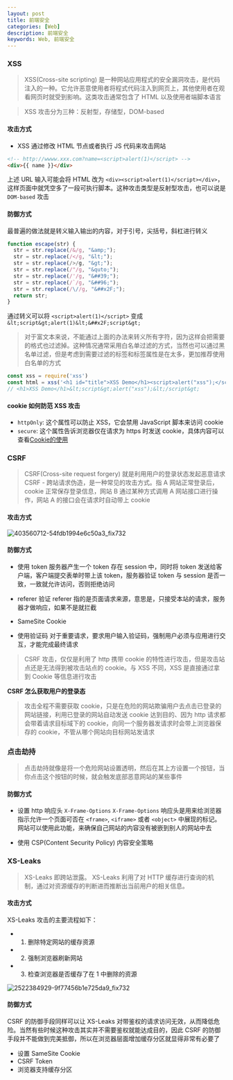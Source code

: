 ```yaml
---
layout: post
title: 前端安全
categories: [Web]
description: 前端安全
keywords: Web, 前端安全
---
```



### XSS

> XSS(Cross-site scripting) 是一种网站应用程式的安全漏洞攻击，是代码注入的一种。它允许恶意使用者将程式代码注入到网页上，其他使用者在观看网页时就受到影响。这类攻击通常包含了 HTML 以及使用者端脚本语言

> XSS 攻击分为三种：反射型，存储型，DOM-based

#### 攻击方式

* XSS 通过修改 HTML 节点或者执行 JS 代码来攻击网站

```html
<!-- http://wwww.xxx.com?name=<script>alert(1)</script> -->
<div>{{ name }}</div>
```

上述 URL 输入可能会将 HTML 改为 `<div><script>alert(1)</script></div>`，这样页面中就凭空多了一段可执行脚本。这种攻击类型是反射型攻击，也可以说是 `DOM-based` 攻击

#### 防御方式

最普遍的做法就是转义输入输出的内容，对于引号，尖括号，斜杠进行转义

```js
function escape(str) {
  str = str.replace(/&/g, "&amp;");
  str = str.replace(/</g, "&lt;");
  str = str.replace(/>/g, "&gt;");
  str = str.replace(/"/g, "&quto;");
  str = str.replace(/'/g, "&##39;");
  str = str.replace(/`/g, "&##96;");
  str = str.replace(/\//g, "&##x2F;");
  return str;
}
```

通过转义可以将 `<script>alert(1)</script>` 变成 `&lt;script&gt;alert(1)&lt;&##x2F;script&gt;`

> 对于富文本来说，不能通过上面的办法来转义所有字符，因为这样会把需要的格式也过滤掉。这种情况通常采用白名单过滤的方式，当然也可以通过黑名单过滤，但是考虑到需要过滤的标签和标签属性是在太多，更加推荐使用白名单的方式

```js
const xss = require('xss')
const html = xss('<h1 id="title">XSS Demo</h1><script>alert("xss");</script>')
// <h1>XSS Demo</h1>&lt;script&gt;alert("xss");&lt;/script&gt;
```

#### cookie 如何防范 XSS 攻击

* `httpOnly`: 这个属性可以防止 XSS，它会禁用 JavaScript 脚本来访问 cookie
* `secure`: 这个属性告诉浏览器仅在请求为 https 时发送 cookie，具体内容可以查看[Cookie的使用](https://mfuu.github.io/2020/02/02/%E5%B8%B8%E8%A7%81%E9%9D%A2%E8%AF%95%E9%A2%98/#cookie)


### CSRF

> CSRF(Cross-site request forgery) 就是利用用户的登录状态发起恶意请求
> CSRF - 跨站请求伪造，是一种常见的攻击方式。指 A 网站正常登录后，cookie 正常保存登录信息，网站 B 通过某种方式调用 A 网站接口进行操作，网站 A 的接口会在请求时自动带上 cookie

#### 攻击方式

![403560712-54fdb1994e6c50a3_fix732](https://user-images.githubusercontent.com/51625532/178668200-422bd6f6-d167-4e27-b3a3-cec74dc06f3d.png)

#### 防御方式

* 使用 token
  服务器产生一个 token 存在 session 中，同时将 token 发送给客户端，客户端提交表单时带上该 token，服务器验证 token 与 session 是否一致，一致就允许访问，否则拒绝访问

* referer 验证
  referer 指的是页面请求来源，意思是，只接受本站的请求，服务器才做响应，如果不是就拦截

* SameSite Cookie

* 使用验证码
  对于重要请求，要求用户输入验证码，强制用户必须与应用进行交互，才能完成最终请求


> CSRF 攻击，仅仅是利用了 http 携带 cookie 的特性进行攻击，但是攻击站点还是无法得到被攻击站点的 cookie。与 XSS 不同，XSS 是直接通过拿到 Cookie 等信息进行攻击

**CSRF 怎么获取用户的登录态**

> 攻击全程不需要获取 cookie，只是在危险的网站欺骗用户去点击已登录的网站链接，利用已登录的网站自动发送 cookie 达到目的、因为 http 请求都会带着请求目标域下的 cookie，向同一个服务器发请求时会带上浏览器保存的 cookie，不管从哪个网站向目标网站发请求


### 点击劫持

> 点击劫持就像是将一个危险网站设置透明，然后在其上方设置一个按钮，当你点击这个按钮的时候，就会触发底部恶意网站的某些事件

#### 防御方式

* 设置 http 响应头 `X-Frame-Options`
  `X-Frame-Options` 响应头是用来给浏览器指示允许一个页面可否在 `<frame>`, `<iframe>` 或者 `<object>` 中展现的标记。网站可以使用此功能，来确保自己网站的内容没有被嵌到别人的网站中去

* 使用 CSP(Content Security Policy) 内容安全策略

### XS-Leaks

> XS-Leaks 即跨站泄露。
> XS-Leaks 利用了对 HTTP 缓存进行查询的机制，通过对资源缓存的判断进而推断出当前用户的相关信息。

#### 攻击方式

XS-Leaks 攻击的主要流程如下：

* 1. 删除特定网站的缓存资源
* 2. 强制浏览器刷新网站
* 3. 检查浏览器是否缓存了在 1 中删除的资源

![2522384929-9f77456b1e725da9_fix732](https://user-images.githubusercontent.com/51625532/178669781-3d826593-21c2-4e3f-a29e-0ba926bb3192.png)


#### 防御方式

CSRF 的防御手段同样可以让 XS-Leaks 对带鉴权的请求访问无效，从而降低危险。当然有些时候这种攻击其实并不需要鉴权就能达成目的，因此 CSRF 的防御手段并不能做到完美抵御，所以在浏览器层面增加缓存分区就显得非常有必要了

* 设置 SameSite Cookie
* CSRF Token
* 浏览器支持缓存分区

